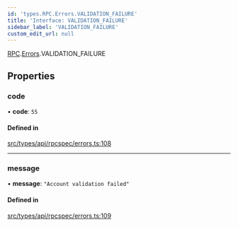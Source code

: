 ```yaml
---
id: 'types.RPC.Errors.VALIDATION_FAILURE'
title: 'Interface: VALIDATION_FAILURE'
sidebar_label: 'VALIDATION_FAILURE'
custom_edit_url: null
---
```


[RPC](../namespaces/types.RPC.md).[Errors](../namespaces/types.RPC.Errors.md).VALIDATION_FAILURE

## Properties

### code

• **code**: `55`

#### Defined in

[src/types/api/rpcspec/errors.ts:108](https://github.com/starknet-io/starknet.js/blob/v5.24.3/src/types/api/rpcspec/errors.ts#L108)

---

### message

• **message**: `"Account validation failed"`

#### Defined in

[src/types/api/rpcspec/errors.ts:109](https://github.com/starknet-io/starknet.js/blob/v5.24.3/src/types/api/rpcspec/errors.ts#L109)

